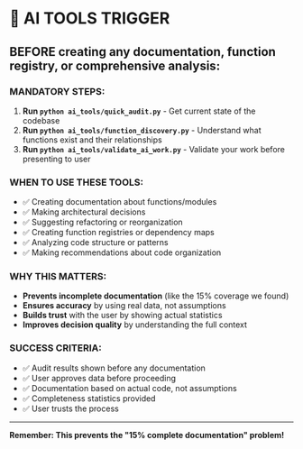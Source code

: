 # 🚨 AI TOOLS TRIGGER

## **BEFORE** creating any documentation, function registry, or comprehensive analysis:

### **MANDATORY STEPS:**
1. **Run `python ai_tools/quick_audit.py`** - Get current state of the codebase
2. **Run `python ai_tools/function_discovery.py`** - Understand what functions exist and their relationships
3. **Run `python ai_tools/validate_ai_work.py`** - Validate your work before presenting to user

### **WHEN TO USE THESE TOOLS:**
- ✅ Creating documentation about functions/modules
- ✅ Making architectural decisions
- ✅ Suggesting refactoring or reorganization
- ✅ Creating function registries or dependency maps
- ✅ Analyzing code structure or patterns
- ✅ Making recommendations about code organization

### **WHY THIS MATTERS:**
- **Prevents incomplete documentation** (like the 15% coverage we found)
- **Ensures accuracy** by using real data, not assumptions
- **Builds trust** with the user by showing actual statistics
- **Improves decision quality** by understanding the full context

### **SUCCESS CRITERIA:**
- ✅ Audit results shown before any documentation
- ✅ User approves data before proceeding
- ✅ Documentation based on actual code, not assumptions
- ✅ Completeness statistics provided
- ✅ User trusts the process

---

**Remember: This prevents the "15% complete documentation" problem!** 